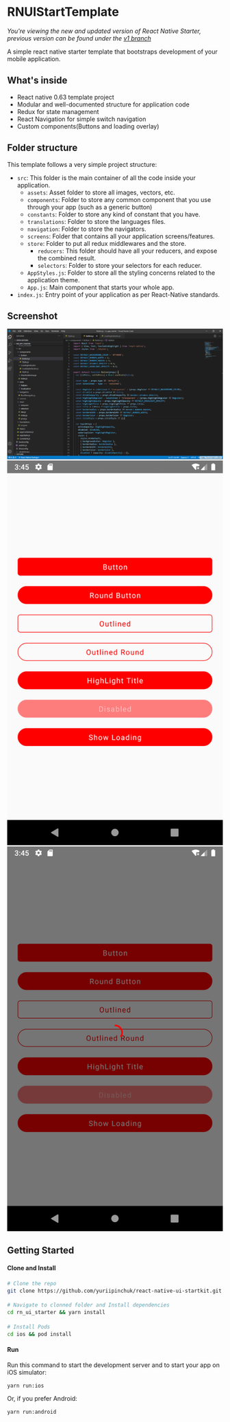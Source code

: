 # RNUIStartTemplate

*You're viewing the new and updated version of React Native Starter, previous version can be found under the [v1 branch](https://github.com/flatlogic/react-native-starter/tree/v1)*

A simple react native starter template that bootstraps development of your mobile application.


## What's inside

- React native 0.63 template project
- Modular and well-documented structure for application code
- Redux for state management
- React Navigation for simple switch navigation
- Custom components(Buttons and loading overlay)


## Folder structure
This template follows a very simple project structure:
- `src`: This folder is the main container of all the code inside your application.
  - `assets`: Asset folder to store all images, vectors, etc.
  - `components`: Folder to store any common component that you use through your app (such as a generic button)
  - `constants`: Folder to store any kind of constant that you have.
  - `translations`: Folder to store the languages files.
  - `navigation`: Folder to store the navigators.
  - `screens`: Folder that contains all your application screens/features.
  - `store`: Folder to put all redux middlewares and the store.
	- `reducers`: This folder should have all your reducers, and expose the combined result.
    - `selectors`: Folder to store your selectors for each reducer.
  - `AppStyles.js`: Folder to store all the styling concerns related to the application theme.
  - `App.js`: Main component that starts your whole app.
- `index.js`: Entry point of your application as per React-Native standards.

## Screenshot
![](screenshots/Screenshot_1.png)
![](screenshots/Screenshot_2.png)
![](screenshots/Screenshot_3.png)

## Getting Started

#### Clone and Install

```bash
# Clone the repo
git clone https://github.com/yuriipinchuk/react-native-ui-startkit.git

# Navigate to clonned folder and Install dependencies
cd rn_ui_starter && yarn install

# Install Pods
cd ios && pod install
```

#### Run

Run this command to start the development server and to start your app on iOS simulator:
```
yarn run:ios
```

Or, if you prefer Android:
```
yarn run:android
```
